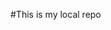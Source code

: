 #This is my local repo

<!-- branch commands -->

<!-- git branch -- to check branch -->

<!-- git branch -M main -- to rename a branch -->

<!-- git checkout <-branchname-> -- to nevigate go from one branch to another -->

<!-- git checkout -b <-newbranch-> -- this is used to create new branch-->

<!-- git branch -d <-branchname-> -- this is used to delete a branch 
but if we are already on a branch than we can't delete that branch-->

<!-- if we have more than one branch and we want the changes made in another branch to be showing on github just assume that our second branch is feature1 then this time we are going to be push like git push origin feature1 -->


<!-- 
Merging code(branch)
git diff <-branchname-> to compare commits,branches,files and more....to exit this just type q

git merge <-branchname-> to merge 2 branches this one is the first way of merging 

the other way of merging is on github by creating a PR which is a pull request
Pull Request - it lets you tell others about changes you've pushed to a branch in a repository on github
 -->

 <!-- 
 git pull origin main 
 it is used to fetch and download content from a remote repo and immediately update the local repo to match that content -->

 <!-- undoing changes
 
 case 1: staged changes (which are added but not commited)
        git reset<-filename->  if we want to reset a particular file
        git reset if we want to reset all the files

case 2: commited changes (for one commit)
        git reset HEAD~1 it means that the latest commit is default named as HEAD so it means reset the HEAD by 1

case 3: commited changes(for many commits)
        git reset <-commit hash->  hash is a code...each commit has it's own hash code and just to get this hash code we use git log command

        git reset --hard <-commit hash-> using hard will reset changes in vs code also           
  -->

  <!-- git log it is used to check all the commits -->